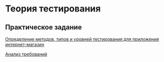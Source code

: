 # Теория тестирования

## Практическое задание

[Определение методов, типов и уровней тестирования для приложения интернет-магазин](https://docs.google.com/spreadsheets/d/1AIubXax_KjYM0EktfT6HQJYaNk_zX1F0FwCvoS7i_kY/edit?gid=1647196050#gid=1647196050)

[Анализ требований](https://docs.google.com/spreadsheets/d/1l8bC67rCiomot6bl7FXYYzrpMOx_-6Ae5zf8IBOBD6s/edit?gid=0#gid=0)
